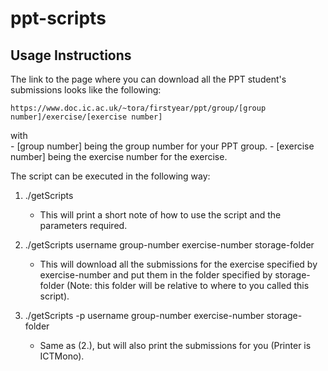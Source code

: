 ppt-scripts
===========

Usage Instructions
------------------
The link to the page where you can download all the PPT student's submissions looks like the following:

	https://www.doc.ic.ac.uk/~tora/firstyear/ppt/group/[group number]/exercise/[exercise number]

with  
    - [group number] being the group number for your PPT group.
    - [exercise number] being the exercise number for the exercise.


The script can be executed in the following way:

1. ./getScripts
    - This will print a short note of how to use the script and the parameters required.

2. ./getScripts username group-number exercise-number storage-folder
    - This will download all the submissions for the exercise specified by exercise-number
      and put them in the folder specified by storage-folder (Note: this folder will be
      relative to where to you called this script).

3. ./getScripts -p username group-number exercise-number storage-folder
    - Same as (2.), but will also print the submissions for you (Printer is ICTMono).

